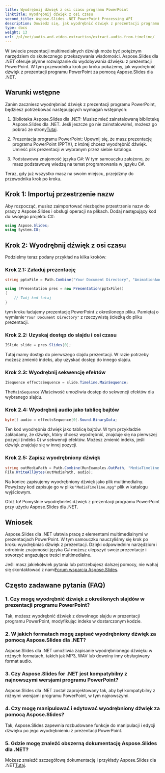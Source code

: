 ```yaml
---
title: Wyodrębnij dźwięk z osi czasu programu PowerPoint
linktitle: Wyodrębnij dźwięk z osi czasu
second_title: Aspose.Slides .NET PowerPoint Processing API
description: Dowiedz się, jak wyodrębnić dźwięk z prezentacji programu PowerPoint za pomocą Aspose.Slides dla .NET. Z łatwością ulepszaj swoje treści multimedialne.
type: docs
weight: 13
url: /pl/net/audio-and-video-extraction/extract-audio-from-timeline/
---
```


W świecie prezentacji multimedialnych dźwięk może być potężnym narzędziem do skutecznego przekazywania wiadomości. Aspose.Slides dla .NET oferuje płynne rozwiązanie do wydobywania dźwięku z prezentacji PowerPoint. W tym przewodniku krok po kroku pokażemy, jak wyodrębnić dźwięk z prezentacji programu PowerPoint za pomocą Aspose.Slides dla .NET.

## Warunki wstępne

Zanim zaczniesz wyodrębniać dźwięk z prezentacji programu PowerPoint, będziesz potrzebować następujących wymagań wstępnych:

1.  Biblioteka Aspose.Slides dla .NET: Musisz mieć zainstalowaną bibliotekę Aspose.Slides dla .NET. Jeśli jeszcze go nie zainstalowałeś, możesz go pobrać ze strony[Tutaj](https://releases.aspose.com/slides/net/).

2. Prezentacja programu PowerPoint: Upewnij się, że masz prezentację programu PowerPoint (PPTX), z której chcesz wyodrębnić dźwięk. Umieść plik prezentacji w wybranym przez siebie katalogu.

3. Podstawowa znajomość języka C#: W tym samouczku założono, że masz podstawową wiedzę na temat programowania w języku C#.

Teraz, gdy już wszystko masz na swoim miejscu, przejdźmy do przewodnika krok po kroku.

## Krok 1: Importuj przestrzenie nazw

Aby rozpocząć, musisz zaimportować niezbędne przestrzenie nazw do pracy z Aspose.Slides i obsługi operacji na plikach. Dodaj następujący kod do swojego projektu C#:

```csharp
using Aspose.Slides;
using System.IO;
```

## Krok 2: Wyodrębnij dźwięk z osi czasu

Podzielmy teraz podany przykład na kilka kroków:

### Krok 2.1: Załaduj prezentację

```csharp
string pptxFile = Path.Combine("Your Document Directory", "AnimationAudio.pptx");

using (Presentation pres = new Presentation(pptxFile))
{
    // Twój kod tutaj
}
```

 tym kroku ładujemy prezentację PowerPoint z określonego pliku. Pamiętaj o wymianie`"Your Document Directory"` z rzeczywistą ścieżką do pliku prezentacji.

### Krok 2.2: Uzyskaj dostęp do slajdu i osi czasu

```csharp
ISlide slide = pres.Slides[0];
```

Tutaj mamy dostęp do pierwszego slajdu prezentacji. W razie potrzeby możesz zmienić indeks, aby uzyskać dostęp do innego slajdu.

### Krok 2.3: Wyodrębnij sekwencję efektów

```csharp
ISequence effectsSequence = slide.Timeline.MainSequence;
```

 The`MainSequence` Właściwość umożliwia dostęp do sekwencji efektów dla wybranego slajdu.

### Krok 2.4: Wyodrębnij audio jako tablicę bajtów

```csharp
byte[] audio = effectsSequence[0].Sound.BinaryData;
```

Ten kod wyodrębnia dźwięk jako tablicę bajtów. W tym przykładzie zakładamy, że dźwięk, który chcesz wyodrębnić, znajduje się na pierwszej pozycji (indeks 0) w sekwencji efektów. Możesz zmienić indeks, jeśli dźwięk znajduje się w innej pozycji.

### Krok 2.5: Zapisz wyodrębniony dźwięk

```csharp
string outMediaPath = Path.Combine(RunExamples.OutPath, "MediaTimeline.mpg");
File.WriteAllBytes(outMediaPath, audio);
```

 Na koniec zapisujemy wyodrębniony dźwięk jako plik multimedialny. Powyższy kod zapisuje go w pliku`"MediaTimeline.mpg"` plik w katalogu wyjściowym.

Otóż to! Pomyślnie wyodrębniłeś dźwięk z prezentacji programu PowerPoint przy użyciu Aspose.Slides dla .NET.

## Wniosek

Aspose.Slides dla .NET ułatwia pracę z elementami multimedialnymi w prezentacjach PowerPoint. W tym samouczku nauczyliśmy się krok po kroku wyodrębniać dźwięk z prezentacji. Dzięki odpowiednim narzędziom i odrobinie znajomości języka C# możesz ulepszyć swoje prezentacje i stworzyć angażujące treści multimedialne.

 Jeśli masz jakiekolwiek pytania lub potrzebujesz dalszej pomocy, nie wahaj się skontaktować z nami[Forum wsparcia Aspose.Slides](https://forum.aspose.com/).

## Często zadawane pytania (FAQ)

### 1. Czy mogę wyodrębnić dźwięk z określonych slajdów w prezentacji programu PowerPoint?

Tak, możesz wyodrębnić dźwięk z dowolnego slajdu w prezentacji programu PowerPoint, modyfikując indeks w dostarczonym kodzie.

### 2. W jakich formatach mogę zapisać wyodrębniony dźwięk za pomocą Aspose.Slides dla .NET?

Aspose.Slides dla .NET umożliwia zapisanie wyodrębnionego dźwięku w różnych formatach, takich jak MP3, WAV lub dowolny inny obsługiwany format audio.

### 3. Czy Aspose.Slides for .NET jest kompatybilny z najnowszymi wersjami programu PowerPoint?

Aspose.Slides dla .NET został zaprojektowany tak, aby był kompatybilny z różnymi wersjami programu PowerPoint, w tym najnowszymi.

### 4. Czy mogę manipulować i edytować wyodrębniony dźwięk za pomocą Aspose.Slides?

Tak, Aspose.Slides zapewnia rozbudowane funkcje do manipulacji i edycji dźwięku po jego wyodrębnieniu z prezentacji PowerPoint.

### 5. Gdzie mogę znaleźć obszerną dokumentację Aspose.Slides dla .NET?

 Możesz znaleźć szczegółową dokumentację i przykłady Aspose.Slides dla .NET[Tutaj](https://reference.aspose.com/slides/net/).